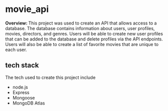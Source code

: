 # movie_api
<b>Overview: </b> This project was used to create an API that allows access to a database. The database contains information about users, user profiles, 
movies, directors, and genres. Users will be able to create new user profiles that can be added to the database and delete profiles via the API endpoints. 
Users will also be able to create a list of favorite movies that are unique to each user. 
## tech stack
The tech used to create this project include 
- node.js
- Express
- Mongoose
- MongoDB Atlas
